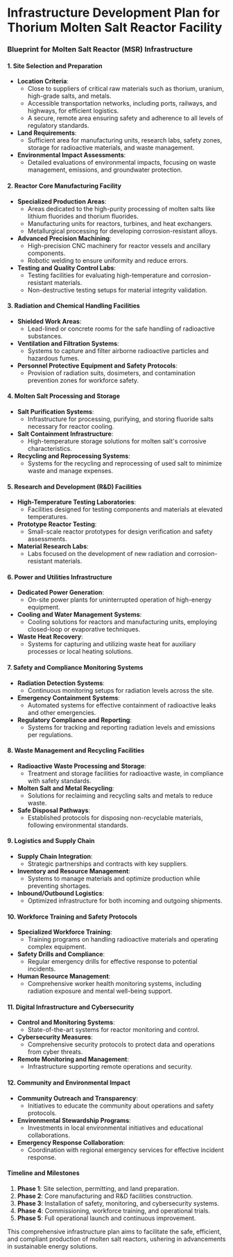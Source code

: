 # Infrastructure Development Plan for Thorium Molten Salt Reactor Facility

### Blueprint for Molten Salt Reactor (MSR) Infrastructure

#### 1. **Site Selection and Preparation**
   - **Location Criteria**: 
     - Close to suppliers of critical raw materials such as thorium, uranium, high-grade salts, and metals.
     - Accessible transportation networks, including ports, railways, and highways, for efficient logistics.
     - A secure, remote area ensuring safety and adherence to all levels of regulatory standards.
   - **Land Requirements**: 
     - Sufficient area for manufacturing units, research labs, safety zones, storage for radioactive materials, and waste management.
   - **Environmental Impact Assessments**: 
     - Detailed evaluations of environmental impacts, focusing on waste management, emissions, and groundwater protection.

#### 2. **Reactor Core Manufacturing Facility**
   - **Specialized Production Areas**:
     - Areas dedicated to the high-purity processing of molten salts like lithium fluorides and thorium fluorides.
     - Manufacturing units for reactors, turbines, and heat exchangers.
     - Metallurgical processing for developing corrosion-resistant alloys.
   - **Advanced Precision Machining**:
     - High-precision CNC machinery for reactor vessels and ancillary components.
     - Robotic welding to ensure uniformity and reduce errors.
   - **Testing and Quality Control Labs**:
     - Testing facilities for evaluating high-temperature and corrosion-resistant materials.
     - Non-destructive testing setups for material integrity validation.

#### 3. **Radiation and Chemical Handling Facilities**
   - **Shielded Work Areas**:
     - Lead-lined or concrete rooms for the safe handling of radioactive substances.
   - **Ventilation and Filtration Systems**:
     - Systems to capture and filter airborne radioactive particles and hazardous fumes.
   - **Personnel Protective Equipment and Safety Protocols**:
     - Provision of radiation suits, dosimeters, and contamination prevention zones for workforce safety.

#### 4. **Molten Salt Processing and Storage**
   - **Salt Purification Systems**:
     - Infrastructure for processing, purifying, and storing fluoride salts necessary for reactor cooling.
   - **Salt Containment Infrastructure**:
     - High-temperature storage solutions for molten salt's corrosive characteristics.
   - **Recycling and Reprocessing Systems**:
     - Systems for the recycling and reprocessing of used salt to minimize waste and manage expenses.

#### 5. **Research and Development (R&D) Facilities**
   - **High-Temperature Testing Laboratories**:
     - Facilities designed for testing components and materials at elevated temperatures.
   - **Prototype Reactor Testing**:
     - Small-scale reactor prototypes for design verification and safety assessments.
   - **Material Research Labs**:
     - Labs focused on the development of new radiation and corrosion-resistant materials.

#### 6. **Power and Utilities Infrastructure**
   - **Dedicated Power Generation**:
     - On-site power plants for uninterrupted operation of high-energy equipment.
   - **Cooling and Water Management Systems**:
     - Cooling solutions for reactors and manufacturing units, employing closed-loop or evaporative techniques.
   - **Waste Heat Recovery**:
     - Systems for capturing and utilizing waste heat for auxiliary processes or local heating solutions.

#### 7. **Safety and Compliance Monitoring Systems**
   - **Radiation Detection Systems**:
     - Continuous monitoring setups for radiation levels across the site.
   - **Emergency Containment Systems**:
     - Automated systems for effective containment of radioactive leaks and other emergencies.
   - **Regulatory Compliance and Reporting**:
     - Systems for tracking and reporting radiation levels and emissions per regulations.

#### 8. **Waste Management and Recycling Facilities**
   - **Radioactive Waste Processing and Storage**:
     - Treatment and storage facilities for radioactive waste, in compliance with safety standards.
   - **Molten Salt and Metal Recycling**:
     - Solutions for reclaiming and recycling salts and metals to reduce waste.
   - **Safe Disposal Pathways**:
     - Established protocols for disposing non-recyclable materials, following environmental standards.

#### 9. **Logistics and Supply Chain**
   - **Supply Chain Integration**:
     - Strategic partnerships and contracts with key suppliers.
   - **Inventory and Resource Management**:
     - Systems to manage materials and optimize production while preventing shortages.
   - **Inbound/Outbound Logistics**:
     - Optimized infrastructure for both incoming and outgoing shipments.

#### 10. **Workforce Training and Safety Protocols**
   - **Specialized Workforce Training**:
     - Training programs on handling radioactive materials and operating complex equipment.
   - **Safety Drills and Compliance**:
     - Regular emergency drills for effective response to potential incidents.
   - **Human Resource Management**:
     - Comprehensive worker health monitoring systems, including radiation exposure and mental well-being support.

#### 11. **Digital Infrastructure and Cybersecurity**
   - **Control and Monitoring Systems**:
     - State-of-the-art systems for reactor monitoring and control.
   - **Cybersecurity Measures**:
     - Comprehensive security protocols to protect data and operations from cyber threats.
   - **Remote Monitoring and Management**:
     - Infrastructure supporting remote operations and security.

#### 12. **Community and Environmental Impact**
   - **Community Outreach and Transparency**:
     - Initiatives to educate the community about operations and safety protocols.
   - **Environmental Stewardship Programs**:
     - Investments in local environmental initiatives and educational collaborations.
   - **Emergency Response Collaboration**:
     - Coordination with regional emergency services for effective incident response.

#### Timeline and Milestones
1. **Phase 1**: Site selection, permitting, and land preparation.
2. **Phase 2**: Core manufacturing and R&D facilities construction.
3. **Phase 3**: Installation of safety, monitoring, and cybersecurity systems.
4. **Phase 4**: Commissioning, workforce training, and operational trials.
5. **Phase 5**: Full operational launch and continuous improvement.

This comprehensive infrastructure plan aims to facilitate the safe, efficient, and compliant production of molten salt reactors, ushering in advancements in sustainable energy solutions.